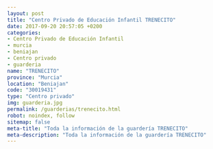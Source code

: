 ```yaml
---
layout: post
title: "Centro Privado de Educación Infantil TRENECITO"
date: 2017-09-20 20:57:05 +0200
categories:
- Centro Privado de Educación Infantil
- murcia
- beniajan
- Centro privado
- guarderia
name: "TRENECITO"
province: "Murcia"
location: "Beniajan"
code: "30019431"
type: "Centro privado"
img: guarderia.jpg
permalink: /guarderias/trenecito.html
robot: noindex, follow
sitemap: false
meta-title: "Toda la información de la guardería TRENECITO"
meta-description: "Toda la información de la guardería TRENECITO"
---
```

